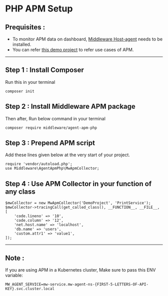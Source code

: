 # PHP APM Setup

## Prequisites :

* To monitor APM data on dashboard, [Middleware Host-agent](https://docs.middleware.io/docs/getting-started) needs to be installed.
* You can refer [this demo project](https://github.com/middleware-labs/demo-apm/tree/master/php) to refer use cases of APM.

--------------------

## Step 1 : Install Composer

Run this in your terminal
```
composer init
```

## Step 2 : Install Middleware APM package

Then after, Run below command in your terminal
```
composer require middleware/agent-apm-php
```

## Step 3 : Prepend APM script

Add these lines given below at the very start of your project.

```
require 'vendor/autoload.php';
use Middleware\AgentApmPhp\MwApmCollector;
```

## Step 4 : Use APM Collector in your function of any class

```
$mwCollector = new MwApmCollector('DemoProject', 'PrintService');
$mwCollector->tracingCall(get_called_class(), __FUNCTION__, __FILE__, [
    'code.lineno' => '10',
    'code.column' => '12',
    'net.host.name' => 'localhost',
    'db.name' => 'users',
    'custom.attr1' => 'value1',
]);
```

---------------------

## Note :

If you are using APM in a Kubernetes cluster, Make sure to pass this ENV variable:

```
MW_AGENT_SERVICE=mw-service.mw-agent-ns-{FIRST-5-LETTERS-OF-API-KEY}.svc.cluster.local
```